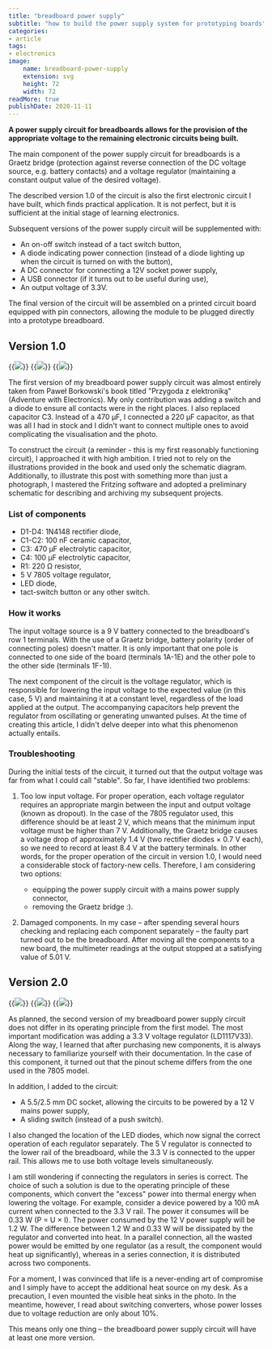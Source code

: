 ```yaml
---
title: "breadboard power supply"
subtitle: "how to build the power supply system for prototyping boards"
categories:
- article
tags:
- electronics
image:
    name: breadboard-power-supply
    extension: svg
    height: 72
    width: 72
readMore: true
publishDate: 2020-11-11
---
```


**A power supply circuit for breadboards allows for the provision of the appropriate voltage to the remaining electronic circuits being built.**
<!--more-->
The main component of the power supply circuit for breadboards is a Graetz bridge (protection against reverse connection of the DC voltage source, e.g. battery contacts) and a voltage regulator (maintaining a constant output value of the desired voltage).

The described version 1.0 of the circuit is also the first electronic circuit I have built, which finds practical application. It is not perfect, but it is sufficient at the initial stage of learning electronics.

Subsequent versions of the power supply circuit will be supplemented with:
* An on-off switch instead of a tact switch button,
* A diode indicating power connection (instead of a diode lighting up when the circuit is turned on with the button),
* A DC connector for connecting a 12V socket power supply,
* A USB connector (if it turns out to be useful during use),
* An output voltage of 3.3V.

The final version of the circuit will be assembled on a printed circuit board equipped with pin connectors, allowing the module to be plugged directly into a prototype breadboard.

## Version 1.0

{{<image src="breadboard-power-supply-v10-20201114-bb.webp" caption="breadboard power supply v. 1.0 – visualisation">}}
{{<image src="breadboard-power-supply-v10-20201114-scheme.webp" caption="breadboard power supply v. 1.0 – schematic">}}
{{<image src="breadboard-power-supply-v10-20201114-photo.webp" caption="breadboard power supply v. 1.0 – photo">}}

The first version of my breadboard power supply circuit was almost entirely taken from Paweł Borkowski's book titled "Przygoda z elektroniką" (Adventure with Electronics). My only contribution was adding a switch and a diode to ensure all contacts were in the right places. I also replaced capacitor C3. Instead of a 470 μF, I connected a 220 μF capacitor, as that was all I had in stock and I didn't want to connect multiple ones to avoid complicating the visualisation and the photo.

To construct the circuit (a reminder - this is my first reasonably functioning circuit), I approached it with high ambition. I tried not to rely on the illustrations provided in the book and used only the schematic diagram. Additionally, to illustrate this post with something more than just a photograph, I mastered the Fritzing software and adopted a preliminary schematic for describing and archiving my subsequent projects.

### List of components

* D1-D4: 1N4148 rectifier diode,
* C1-C2: 100 nF ceramic capacitor,
* C3: 470 μF electrolytic capacitor,
* C4: 100 μF electrolytic capacitor,
* R1: 220 Ω resistor,
* 5 V 7805 voltage regulator,
* LED diode,
* tact-switch button or any other switch.

### How it works

The input voltage source is a 9 V battery connected to the breadboard's row 1 terminals. With the use of a Graetz bridge, battery polarity (order of connecting poles) doesn't matter. It is only important that one pole is connected to one side of the board (terminals 1A-1E) and the other pole to the other side (terminals 1F-1I).

The next component of the circuit is the voltage regulator, which is responsible for lowering the input voltage to the expected value (in this case, 5 V) and maintaining it at a constant level, regardless of the load applied at the output. The accompanying capacitors help prevent the regulator from oscillating or generating unwanted pulses. At the time of creating this article, I didn't delve deeper into what this phenomenon actually entails.

### Troubleshooting

During the initial tests of the circuit, it turned out that the output voltage was far from what I could call "stable". So far, I have identified two problems:

1. Too low input voltage. For proper operation, each voltage regulator requires an appropriate margin between the input and output voltage (known as dropout). In the case of the 7805 regulator used, this difference should be at least 2 V, which means that the minimum input voltage must be higher than 7 V. Additionally, the Graetz bridge causes a voltage drop of approximately 1.4 V (two rectifier diodes × 0.7 V each), so we need to record at least 8.4 V at the battery terminals. In other words, for the proper operation of the circuit in version 1.0, I would need a considerable stock of factory-new cells. Therefore, I am considering two options:
   * equipping the power supply circuit with a mains power supply connector,
   * removing the Graetz bridge :).

2. Damaged components. In my case – after spending several hours checking and replacing each component separately – the faulty part turned out to be the breadboard. After moving all the components to a new board, the multimeter readings at the output stopped at a satisfying value of 5.01 V.

## Version 2.0

{{<image src="breadboard-power-supply-v20-20201211-bb.webp" caption="breadboard power supply v. 2.0 – visualisation">}}
{{<image src="breadboard-power-supply-v20-20201211-scheme.webp" caption="breadboard power supply v. 2.0 – schematic">}}
{{<image src="breadboard-power-supply-v20-20201211-photo.webp" caption="breadboard power supply v. 2.0 – photo">}}

As planned, the second version of my breadboard power supply circuit does not differ in its operating principle from the first model. The most important modification was adding a 3.3 V voltage regulator (LD1117V33). Along the way, I learned that after purchasing new components, it is always necessary to familiarize yourself with their documentation. In the case of this component, it turned out that the pinout scheme differs from the one used in the 7805 model.

In addition, I added to the circuit:
* A 5.5/2.5 mm DC socket, allowing the circuits to be powered by a 12 V mains power supply,
* A sliding switch (instead of a push switch).

I also changed the location of the LED diodes, which now signal the correct operation of each regulator separately. The 5 V regulator is connected to the lower rail of the breadboard, while the 3.3 V is connected to the upper rail. This allows me to use both voltage levels simultaneously.

I am still wondering if connecting the regulators in series is correct. The choice of such a solution is due to the operating principle of these components, which convert the "excess" power into thermal energy when lowering the voltage. For example, consider a device powered by a 100 mA current when connected to the 3.3 V rail. The power it consumes will be 0.33 W (P = U × I). The power consumed by the 12 V power supply will be 1.2 W. The difference between 1.2 W and 0.33 W will be dissipated by the regulator and converted into heat. In a parallel connection, all the wasted power would be emitted by one regulator (as a result, the component would heat up significantly), whereas in a series connection, it is distributed across two components.

For a moment, I was convinced that life is a never-ending art of compromise and I simply have to accept the additional heat source on my desk. As a precaution, I even mounted the visible heat sinks in the photo. In the meantime, however, I read about switching converters, whose power losses due to voltage reduction are only about 10%.

This means only one thing – the breadboard power supply circuit will have at least one more version.